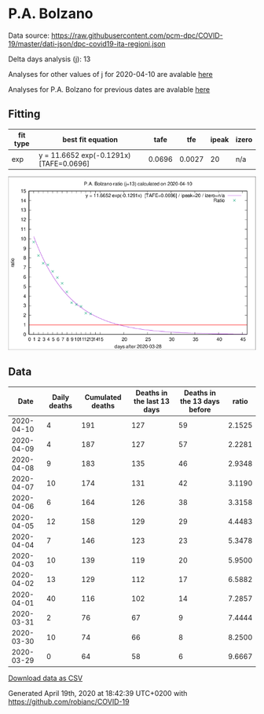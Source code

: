 # P.A. Bolzano

Data source: https://raw.githubusercontent.com/pcm-dpc/COVID-19/master/dati-json/dpc-covid19-ita-regioni.json

Delta days analysis (j): 13

Analyses for other values of j for 2020-04-10 are avalable [here](../2020-04-10/README.md)

Analyses for P.A. Bolzano for previous dates are avalable [here](../README.md)

## Fitting 
|fit type|best fit equation|tafe|tfe|ipeak|izero|
|-------|-----|--------|------|---|---|
|exp|y = 11.6652 exp(-0.1291x)  [TAFE=0.0696]|0.0696|0.0027|20|n/a|

![Plot](COVID-19_p.a._bolzano_j13_2020-04-10.png)

## Data
|Date|Daily deaths|Cumulated deaths|Deaths in the last 13 days|Deaths in the 13 days before|ratio|
|----|----------|-----------|-------|--------------------|-----|
|2020-04-10|4|191|127|59|2.1525|
|2020-04-09|4|187|127|57|2.2281|
|2020-04-08|9|183|135|46|2.9348|
|2020-04-07|10|174|131|42|3.1190|
|2020-04-06|6|164|126|38|3.3158|
|2020-04-05|12|158|129|29|4.4483|
|2020-04-04|7|146|123|23|5.3478|
|2020-04-03|10|139|119|20|5.9500|
|2020-04-02|13|129|112|17|6.5882|
|2020-04-01|40|116|102|14|7.2857|
|2020-03-31|2|76|67|9|7.4444|
|2020-03-30|10|74|66|8|8.2500|
|2020-03-29|0|64|58|6|9.6667|

[Download data as CSV](COVID-19_p.a._bolzano_j13_2020-04-10.csv)

Generated April 19th, 2020 at 18:42:39 UTC+0200 with https://github.com/robianc/COVID-19
